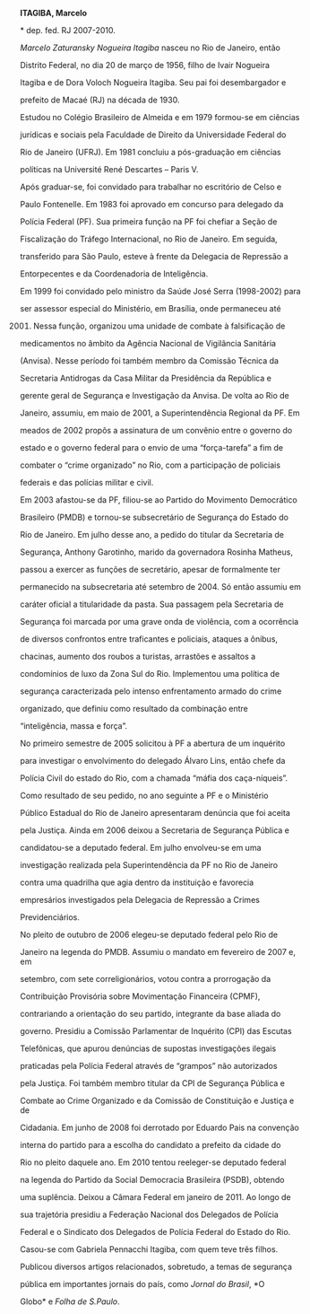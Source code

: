 **ITAGIBA, Marcelo**



\* dep. fed. RJ 2007-2010.



*Marcelo Zaturansky Nogueira Itagiba* nasceu no Rio de Janeiro, então

Distrito Federal, no dia 20 de março de 1956, filho de Ivair Nogueira

Itagiba e de Dora Voloch Nogueira Itagiba. Seu pai foi desembargador e

prefeito de Macaé (RJ) na década de 1930.



Estudou no Colégio Brasileiro de Almeida e em 1979 formou-se em ciências

jurídicas e sociais pela Faculdade de Direito da Universidade Federal do

Rio de Janeiro (UFRJ). Em 1981 concluiu a pós-graduação em ciências

políticas na Université René Descartes – Paris V.



Após graduar-se, foi convidado para trabalhar no escritório de Celso e

Paulo Fontenelle. Em 1983 foi aprovado em concurso para delegado da

Polícia Federal (PF). Sua primeira função na PF foi chefiar a Seção de

Fiscalização do Tráfego Internacional, no Rio de Janeiro. Em seguida,

transferido para São Paulo, esteve à frente da Delegacia de Repressão a

Entorpecentes e da Coordenadoria de Inteligência.



Em 1999 foi convidado pelo ministro da Saúde José Serra (1998-2002) para

ser assessor especial do Ministério, em Brasília, onde permaneceu até

2001. Nessa função, organizou uma unidade de combate à falsificação de

medicamentos no âmbito da Agência Nacional de Vigilância Sanitária

(Anvisa). Nesse período foi também membro da Comissão Técnica da

Secretaria Antidrogas da Casa Militar da Presidência da República e

gerente geral de Segurança e Investigação da Anvisa. De volta ao Rio de

Janeiro, assumiu, em maio de 2001, a Superintendência Regional da PF. Em

meados de 2002 propôs a assinatura de um convênio entre o governo do

estado e o governo federal para o envio de uma “força-tarefa” a fim de

combater o “crime organizado” no Rio, com a participação de policiais

federais e das polícias militar e civil.



Em 2003 afastou-se da PF, filiou-se ao Partido do Movimento Democrático

Brasileiro (PMDB) e tornou-se subsecretário de Segurança do Estado do

Rio de Janeiro. Em julho desse ano, a pedido do titular da Secretaria de

Segurança, Anthony Garotinho, marido da governadora Rosinha Matheus,

passou a exercer as funções de secretário, apesar de formalmente ter

permanecido na subsecretaria até setembro de 2004. Só então assumiu em

caráter oficial a titularidade da pasta. Sua passagem pela Secretaria de

Segurança foi marcada por uma grave onda de violência, com a ocorrência

de diversos confrontos entre traficantes e policiais, ataques a ônibus,

chacinas, aumento dos roubos a turistas, arrastões e assaltos a

condomínios de luxo da Zona Sul do Rio. Implementou uma política de

segurança caracterizada pelo intenso enfrentamento armado do crime

organizado, que definiu como resultado da combinação entre

“inteligência, massa e força”.



No primeiro semestre de 2005 solicitou à PF a abertura de um inquérito

para investigar o envolvimento do delegado Álvaro Lins, então chefe da

Polícia Civil do estado do Rio, com a chamada “máfia dos caça-níqueis”.

Como resultado de seu pedido, no ano seguinte a PF e o Ministério

Público Estadual do Rio de Janeiro apresentaram denúncia que foi aceita

pela Justiça. Ainda em 2006 deixou a Secretaria de Segurança Pública e

candidatou-se a deputado federal. Em julho envolveu-se em uma

investigação realizada pela Superintendência da PF no Rio de Janeiro

contra uma quadrilha que agia dentro da instituição e favorecia

empresários investigados pela Delegacia de Repressão a Crimes

Previdenciários.



No pleito de outubro de 2006 elegeu-se deputado federal pelo Rio de

Janeiro na legenda do PMDB. Assumiu o mandato em fevereiro de 2007 e, em

setembro, com sete correligionários, votou contra a prorrogação da

Contribuição Provisória sobre Movimentação Financeira (CPMF),

contrariando a orientação do seu partido, integrante da base aliada do

governo. Presidiu a Comissão Parlamentar de Inquérito (CPI) das Escutas

Telefônicas, que apurou denúncias de supostas investigações ilegais

praticadas pela Polícia Federal através de “grampos” não autorizados

pela Justiça. Foi também membro titular da CPI de Segurança Pública e

Combate ao Crime Organizado e da Comissão de Constituição e Justiça e de

Cidadania. Em junho de 2008 foi derrotado por Eduardo Pais na convenção

interna do partido para a escolha do candidato a prefeito da cidade do

Rio no pleito daquele ano. Em 2010 tentou reeleger-se deputado federal

na legenda do Partido da Social Democracia Brasileira (PSDB), obtendo

uma suplência. Deixou a Câmara Federal em janeiro de 2011. Ao longo de

sua trajetória presidiu a Federação Nacional dos Delegados de Polícia

Federal e o Sindicato dos Delegados de Polícia Federal do Estado do Rio.



Casou-se com Gabriela Pennacchi Itagiba, com quem teve três filhos.



Publicou diversos artigos relacionados, sobretudo, a temas de segurança

pública em importantes jornais do país, como *Jornal do Brasil*, *O

Globo* e *Folha de S.Paulo*.




